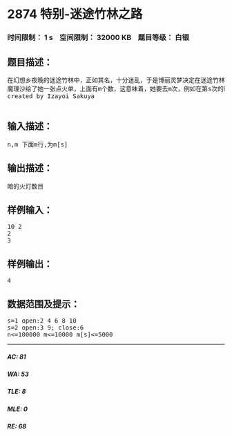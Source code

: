 # 2874 特别-迷途竹林之路   
### 时间限制： 1 s&nbsp;&nbsp;&nbsp;&nbsp;空间限制： 32000 KB&nbsp;&nbsp;&nbsp;&nbsp;题目等级： 白银  
## 题目描述：  

<pre>
在幻想乡夜晚的迷途竹林中，正如其名，十分迷乱，于是博丽灵梦决定在迷途竹林的小径上修筑火灯。已知路长n个单位，从1到n，每一个单位上都有一个火灯。今晚是她负责点燃火灯，作为她的好“机油”，你能帮她吗？
魔理沙给了她一张点火单，上面有m个数，这意味着，她要去m次，例如在第s次的时候，她每走到一个单位就要判断：假如所处单位好能被m[s]整除，便改变火灯的点燃状态，详看提示
created by Izayoi Sakuya

</pre>
  
  
## 输入描述：  

<pre>
n,m 下面m行,为m[s]
</pre>
  
  
## 输出描述：  

<pre>
暗的火灯数目
</pre>
  
  
## 样例输入：  

<pre>
10 2
2
3
</pre>
  
  
## 样例输出：  

<pre>
4
</pre>
  
  
## 数据范围及提示：  

<pre>
s=1 open:2 4 6 8 10
s=2 open:3 9; close:6
n<=100000 m<=10000 m[s]<=5000
</pre>
  
  
***  

##### AC: 81  
##### WA: 53  
##### TLE: 8  
##### MLE: 0  
##### RE: 68  
